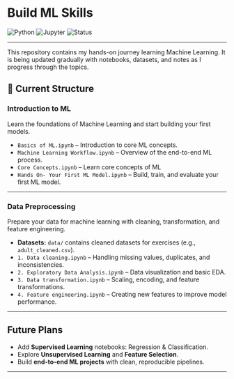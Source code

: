 # Build ML Skills

![Python](https://img.shields.io/badge/Python-3.11-blue) ![Jupyter](https://img.shields.io/badge/Jupyter-Notebook-orange) ![Status](https://img.shields.io/badge/Status-WIP-yellow)

---
This repository contains my hands-on journey learning Machine Learning. It is being updated gradually with notebooks, datasets, and notes as I progress through the topics.

## 📂 Current Structure

### Introduction to ML
Learn the foundations of Machine Learning and start building your first models.  

- `Basics of ML.ipynb` – Introduction to core ML concepts.  
- `Machine Learning Workflow.ipynb` – Overview of the end-to-end ML process.  
- `Core Concepts.ipynb` – Learn core concepts of ML 
- `Hands On- Your First ML Model.ipynb` – Build, train, and evaluate your first ML model.  

---

### Data Preprocessing
Prepare your data for machine learning with cleaning, transformation, and feature engineering.  

- **Datasets:** `data/` contains cleaned datasets for exercises (e.g., `adult_cleaned.csv`).  
- `1. Data cleaning.ipynb` – Handling missing values, duplicates, and inconsistencies.  
- `2. Exploratory Data Analysis.ipynb` – Data visualization and basic EDA.  
- `3. Data transformation.ipynb` – Scaling, encoding, and feature transformations.  
- `4. Feature engineering.ipynb` – Creating new features to improve model performance.  

---

## Future Plans
- Add **Supervised Learning** notebooks: Regression & Classification.  
- Explore **Unsupervised Learning** and **Feature Selection**.  
- Build **end-to-end ML projects** with clean, reproducible pipelines.  

---
